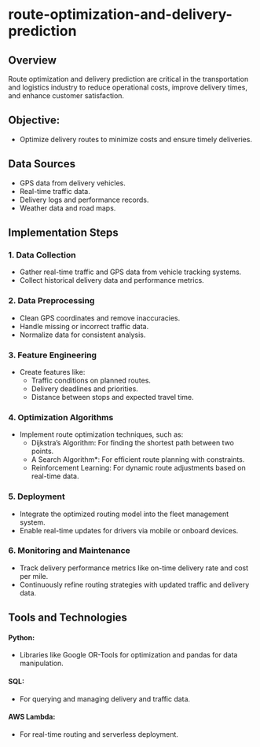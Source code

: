 # route-optimization-and-delivery-prediction
## Overview
Route optimization and delivery prediction are critical in the transportation and logistics industry to reduce operational costs, improve delivery times, and enhance customer satisfaction.
## Objective: 
- Optimize delivery routes to minimize costs and ensure timely deliveries.
## Data Sources
-	GPS data from delivery vehicles.
-	Real-time traffic data.
-	Delivery logs and performance records.
-	Weather data and road maps.
## Implementation Steps
### 1.	Data Collection
-	Gather real-time traffic and GPS data from vehicle tracking systems.
-	Collect historical delivery data and performance metrics.
### 2.	Data Preprocessing
-	Clean GPS coordinates and remove inaccuracies.
-	Handle missing or incorrect traffic data.
-	Normalize data for consistent analysis.
### 3.	Feature Engineering
-	Create features like:
    - Traffic conditions on planned routes.
    - Delivery deadlines and priorities.
    - Distance between stops and expected travel time.
### 4.	Optimization Algorithms
-	Implement route optimization techniques, such as:
     - Dijkstra’s Algorithm: For finding the shortest path between two points.
     - A Search Algorithm*: For efficient route planning with constraints.
     - Reinforcement Learning: For dynamic route adjustments based on real-time data.
### 5.	Deployment
-	Integrate the optimized routing model into the fleet management system.
-	Enable real-time updates for drivers via mobile or onboard devices.
### 6.	Monitoring and Maintenance
-	Track delivery performance metrics like on-time delivery rate and cost per mile.
-	Continuously refine routing strategies with updated traffic and delivery data.
## Tools and Technologies
#### Python: 
- Libraries like Google OR-Tools for optimization and pandas for data manipulation.
#### SQL: 
- For querying and managing delivery and traffic data.
#### AWS Lambda: 
- For real-time routing and serverless deployment.
